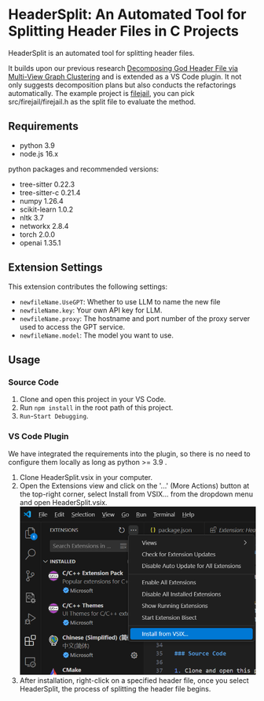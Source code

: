 # HeaderSplit: An Automated Tool for Splitting Header Files in C Projects

HeaderSplit is an automated tool for splitting header files.

It builds upon our previous research [Decomposing God Header File via Multi-View Graph Clustering](https://arxiv.org/abs/2406.16487) and is extended as a VS Code plugin. 
It not only suggests decomposition plans but also conducts the refactorings automatically. The example project is [filejail](https://github.com/netblue30/firejail), you can pick src/firejail/firejail.h as the split file to evaluate the method.

## Requirements

* python 3.9
* node.js 16.x

python packages and recommended versions:
* tree-sitter               0.22.3                   
* tree-sitter-c             0.21.4 
* numpy                     1.26.4                 
* scikit-learn              1.0.2            
* nltk                      3.7
* networkx                  2.8.4
* torch                     2.0.0
* openai                    1.35.1

## Extension Settings

This extension contributes the following settings:

* `newfileName.UseGPT`: Whether to use LLM to name the new file
* `newfileName.key`: Your own API key for LLM.
* `newfileName.proxy`: The hostname and port number of the proxy server used to access the GPT service.
* `newfileName.model`: The model you want to use.

## Usage

### Source Code

1. Clone and open this project in your VS Code.
2. Run `npm install` in the root path of this project.
3. `Run`-`Start Debugging`.

### VS Code Plugin

We have integrated the requirements into the plugin, so there is no need to configure them locally as long as python >= 3.9 .

1. Clone HeaderSplit.vsix in your computer.
2. Open the Extensions view and click on the '...' (More Actions) button at the top-right corner, select Install from VSIX... from the dropdown menu and open HeaderSplit.vsix.
 ![Step1](./source_code/intro.png)
3. After installation, right-click on a specified header file, once you select HeaderSplit, the process of splitting the header file begins. 
